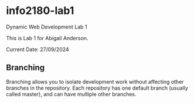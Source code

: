 # info2180-lab1
Dynamic Web Development Lab 1

This is Lab 1 for Abigail Anderson.

Current Date: 27/09/2024

## Branching

Branching allows you to isolate development work without affecting other branches in the repository. Each repository has one default branch (usually called master), and can have multiple other branches.

